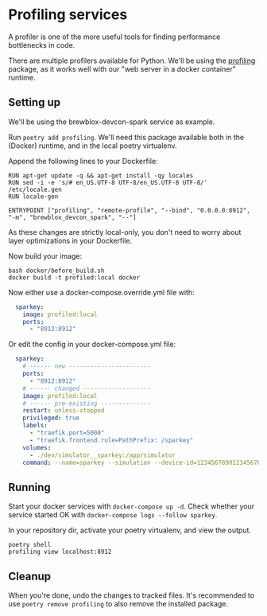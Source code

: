 # Profiling services

A profiler is one of the more useful tools for finding performance bottlenecks in code.

There are multiple profilers available for Python. We'll be using the [profiling]([package](https://github.com/what-studio/profiling)) package, as it works well with our "web server in a docker container" runtime.

## Setting up

We'll be using the brewblox-devcon-spark service as example.

Run `poetry add profiling`. We'll need this package available both in the (Docker) runtime, and in the local poetry virtualenv.

Append the following lines to your Dockerfile:

```docker
RUN apt-get update -q && apt-get install -qy locales
RUN sed -i -e 's/# en_US.UTF-8 UTF-8/en_US.UTF-8 UTF-8/' /etc/locale.gen
RUN locale-gen

ENTRYPOINT ["profiling", "remote-profile", "--bind", "0.0.0.0:8912", "-m", "brewblox_devcon_spark", "--"]
```

As these changes are strictly local-only, you don't need to worry about layer optimizations in your Dockerfile.

Now build your image:
```
bash docker/before_build.sh
docker build -t profiled:local docker
```

Now either use a docker-compose.override.yml file with:

```yml
  sparkey:
    image: profiled:local
    ports:
      - "8912:8912"
```

Or edit the config in your docker-compose.yml file:

```yml
  sparkey:
    # ------ new -----------------------
    ports:
      - "8912:8912"
    # ------ changed -------------------
    image: profiled:local
    # ------ pre-existing --------------
    restart: unless-stopped
    privileged: true
    labels:
      - "traefik.port=5000"
      - "traefik.frontend.rule=PathPrefix: /sparkey"
    volumes:
      - ./dev/simulator__sparkey:/app/simulator
    command: --name=sparkey --simulation --device-id=123456789012345678901234
```

## Running

Start your docker services with `docker-compose up -d`.
Check whether your service started OK with `docker-compose logs --follow sparkey`.

In your repository dir, activate your poetry virtualenv, and view the output.

```
poetry shell
profiling view localhost:8912
```

## Cleanup

When you're done, undo the changes to tracked files.
It's recommended to use `poetry remove profiling` to also remove the installed package.
